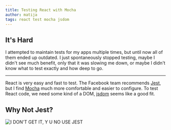 ```yaml
---
title: Testing React with Mocha
author: matija
tags: react test mocha jsdom
---
```


## It's Hard

I attempted to maintain tests for my apps multiple times, but until now all of them ended up outdated. I just spontaneously stopped testing, maybe I didn't see much benefit, only that it was slowing me down, or maybe I didn't know what to test exactly and how deep to go.

***

React is very easy and fast to test. The Facebook team recommends [Jest], but I find [Mocha] much more comfortable and easier to configure. To test React code, we need some kind of a DOM, [jsdom] seems like a good fit.

## Why Not Jest?

![I DON'T GET IT, Y U NO USE JEST](/images/yunousejest.png)

[jest]: http://facebook.github.io/jest/
[mocha]: http://mochajs.org/
[jsdom]: https://github.com/tmpvar/jsdom
